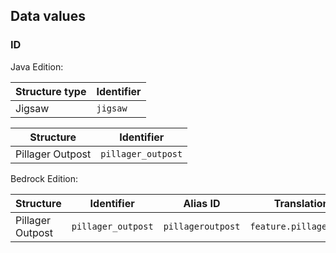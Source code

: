 ## Data values
### ID
Java Edition:

| Structure type | Identifier |
|----------------|------------|
| Jigsaw         | `jigsaw`   |

| Structure        | Identifier         |
|------------------|--------------------|
| Pillager Outpost | `pillager_outpost` |

Bedrock Edition:

| Structure        | Identifier         | Alias ID          | Translation key            |
|------------------|--------------------|-------------------|----------------------------|
| Pillager Outpost | `pillager_outpost` | `pillageroutpost` | `feature.pillager_outpost` |


